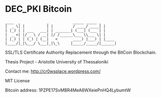 # DEC_PKI Bitcoin

	____  _            _           _____ _____ _
	|  _ \| |          | |         / ____/ ____| |
	| |_) | | ___   ___| | _______| (___| (___ | |
	|  _ <| |/ _ \ / __| |/ /______\___ \\___ \| |
	| |_) | | (_) | (__|   <       ____) |___) | |____
	|____/|_|\___/ \___|_|\_\     |_____/_____/|______|


SSL/TLS Certificate Authority Replacement through the BitCoin Blockchain.

Thesis Project - Aristotle University of Thessaloniki

Contact me: http://cr0wsplace.wordpress.com/

MIT License

Bitcoin address: 1PZPE17SvMBR4MeA6WXeiePnHQ4LybumtW
